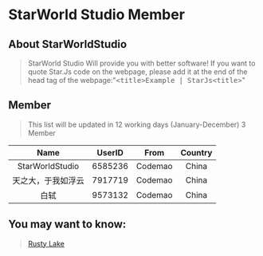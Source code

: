 # StarWorld Studio Member

## About StarWorldStudio

> StarWorld Studio Will provide you with better software!
> If you want to quote Star.Js code on the webpage, please add it at the end of the head tag of the webpage:"<kbd>&lt;title&gt;Example | StarJs&lt;title&gt;</kbd>"


## Member

> This list will be updated in 12 working days (January-December)
> 3 Member


|Name|UserID|From|Country|
|:--:|:--:|:--:|:--:|
|StarWorldStudio|6585236|Codemao|China|
|天之大，于我如浮云|7917719|Codemao|China|
|白轼|9573132|Codemao|China|





## You may want to know:
> [Rusty Lake](http://www.rustylake.com/)
